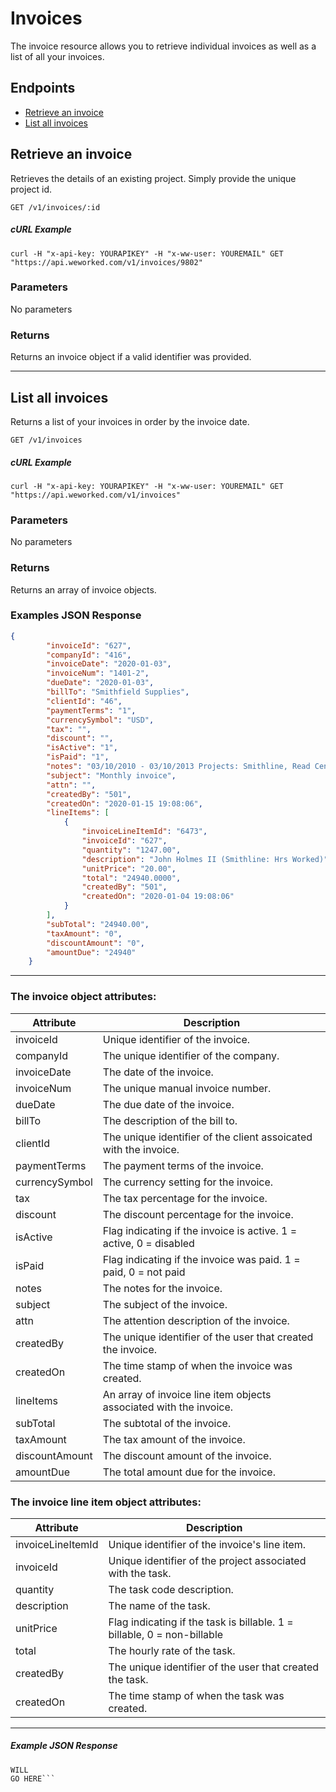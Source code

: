 
# Invoices
The invoice resource allows you to retrieve individual invoices as well as a list of all your invoices.

## Endpoints
* [Retrieve an invoice](#retrieve-an-invoice)
* [List all invoices](#list-all-invoices)

## Retrieve an invoice
Retrieves the details of an existing project. Simply provide the unique project id.

`GET /v1/invoices/:id`

##### cURL Example
`curl -H "x-api-key: YOURAPIKEY" -H "x-ww-user: YOUREMAIL" GET "https://api.weworked.com/v1/invoices/9802"`

### Parameters
No parameters

### Returns
Returns an invoice object if a valid identifier was provided. 

-------------

## List all invoices
Returns a list of your invoices in order by the invoice date.

`GET /v1/invoices`

##### cURL Example
`curl -H "x-api-key: YOURAPIKEY" -H "x-ww-user: YOUREMAIL" GET "https://api.weworked.com/v1/invoices"`

### Parameters
No parameters

### Returns
Returns an array of invoice objects.

### Examples JSON Response
```json 
{
        "invoiceId": "627",
        "companyId": "416",
        "invoiceDate": "2020-01-03",
        "invoiceNum": "1401-2",
        "dueDate": "2020-01-03",
        "billTo": "Smithfield Supplies",
        "clientId": "46",
        "paymentTerms": "1",
        "currencySymbol": "USD",
        "tax": "",
        "discount": "",
        "isActive": "1",
        "isPaid": "1",
        "notes": "03/10/2010 - 03/10/2013 Projects: Smithline, Read Center, Sams",
        "subject": "Monthly invoice",
        "attn": "",
        "createdBy": "501",
        "createdOn": "2020-01-15 19:08:06",
        "lineItems": [
            {
                "invoiceLineItemId": "6473",
                "invoiceId": "627",
                "quantity": "1247.00",
                "description": "John Holmes II (Smithline: Hrs Worked)",
                "unitPrice": "20.00",
                "total": "24940.0000",
                "createdBy": "501",
                "createdOn": "2020-01-04 19:08:06"
            }
        ],
        "subTotal": "24940.00",
        "taxAmount": "0",
        "discountAmount": "0",
        "amountDue": "24940"
    }
```

-------------

### The invoice object attributes:

| Attribute  | Description   |
| ---------- | ------------- |
| invoiceId   | Unique identifier of the invoice.  |
| companyId       | The unique identifier of the company.  |
| invoiceDate    | The date of the invoice. |
| invoiceNum       | The unique manual invoice number.  |
| dueDate      | The due date of the invoice.  |
| billTo        | The description of the bill to.  |
| clientId    | The unique identifier of the client assoicated with the invoice. |
| paymentTerms   | The payment terms of the invoice.  |
| currencySymbol  | The currency setting for the invoice.  |
| tax    | The tax percentage for the invoice. |
| discount    | The discount percentage for the invoice.  |
| isActive    | Flag indicating if the invoice is active. 1 = active, 0 = disabled  |
| isPaid    | Flag indicating if the invoice was paid. 1 = paid, 0 = not paid   |
| notes    | The notes for the invoice. |
| subject    | The subject of the invoice. |
| attn    | The attention description of the invoice. |
| createdBy    | The unique identifier of the user that created the invoice.  |
| createdOn    | The time stamp of when the invoice was created. |
| lineItems    | An array of invoice line item objects associated with the invoice.  |
| subTotal    | The subtotal of the invoice. |
| taxAmount    | The tax amount of the invoice.  |
| discountAmount    | The discount amount of the invoice.  |
| amountDue    | The total amount due for the invoice.  |

### The invoice line item object attributes:

| Attribute  | Description   |
| ---------- | ------------- |
| invoiceLineItemId   | Unique identifier of the invoice's line item.  |
| invoiceId       | Unique identifier of the project associated with the task.  |
| quantity    | The task code description. |
| description       | The name of the task.  |
| unitPrice      | Flag indicating if the task is billable. 1 = billable, 0 = non-billable  |
| total      | The hourly rate of the task.  |
| createdBy      | The unique identifier of the user that created the task.  |
| createdOn      | The time stamp of when the task was created.  |

-------------

##### Example JSON Response
```SAMPLE RESPONSE
WILL
GO HERE```




